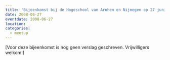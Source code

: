 ```yaml
---
title: 'Bijeenkomst bij de Hogeschool van Arnhem en Nijmegen op 27 juni 2008'
date: 2008-06-27
eventdate: 2008-06-27
location:
categories:
  - meetup
---
```


[Voor deze bijeenkomst is nog geen verslag geschreven. Vrijwilligers welkom!]
